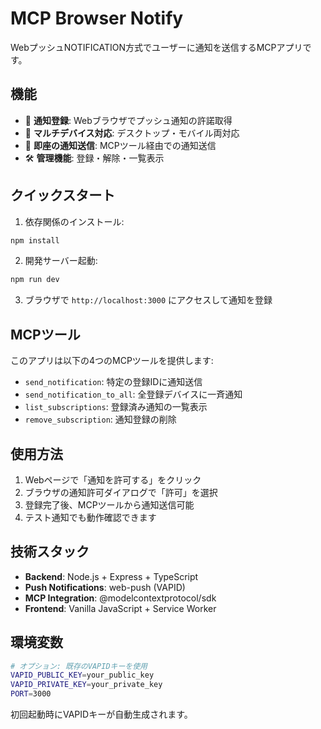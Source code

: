 # MCP Browser Notify

WebプッシュNOTIFICATION方式でユーザーに通知を送信するMCPアプリです。

## 機能

- 🔔 **通知登録**: Webブラウザでプッシュ通知の許諾取得
- 📱 **マルチデバイス対応**: デスクトップ・モバイル両対応
- 🚀 **即座の通知送信**: MCPツール経由での通知送信
- 🛠️ **管理機能**: 登録・解除・一覧表示

## クイックスタート

1. 依存関係のインストール:
```bash
npm install
```

2. 開発サーバー起動:
```bash
npm run dev
```

3. ブラウザで `http://localhost:3000` にアクセスして通知を登録

## MCPツール

このアプリは以下の4つのMCPツールを提供します:

- `send_notification`: 特定の登録IDに通知送信
- `send_notification_to_all`: 全登録デバイスに一斉通知
- `list_subscriptions`: 登録済み通知の一覧表示
- `remove_subscription`: 通知登録の削除

## 使用方法

1. Webページで「通知を許可する」をクリック
2. ブラウザの通知許可ダイアログで「許可」を選択
3. 登録完了後、MCPツールから通知送信可能
4. テスト通知でも動作確認できます

## 技術スタック

- **Backend**: Node.js + Express + TypeScript
- **Push Notifications**: web-push (VAPID)
- **MCP Integration**: @modelcontextprotocol/sdk
- **Frontend**: Vanilla JavaScript + Service Worker

## 環境変数

```bash
# オプション: 既存のVAPIDキーを使用
VAPID_PUBLIC_KEY=your_public_key
VAPID_PRIVATE_KEY=your_private_key
PORT=3000
```

初回起動時にVAPIDキーが自動生成されます。